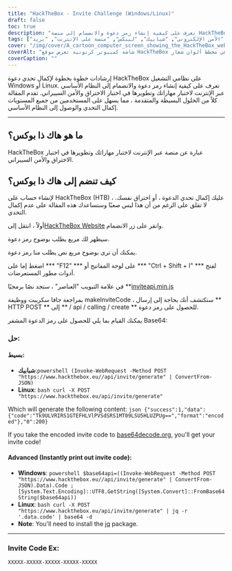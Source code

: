 ```yaml
---
title: "HackTheBox - Invite Challenge (Windows/Linux)"
draft: false
toc: true
description: "تعرف على كيفية إنشاء رمز دعوة والانضمام إلى منصة HackTheBox عبر الإنترنت لاختبار مهاراتك وتطويرها في اختبار الاختراق والأمن السيبراني على كل من Windows و Linux."
tags: ["هاكذا بوكس", "دعوة التحدي", "اختبار الاختراق", "الأمن الإلكتروني", "شبابيك", "لينكس", "منصة على الإنترنت", "بريد HTTP", "رقم الدعوة", "تشفير Base64", "بوويرشيل", "لينكس باش", "فك تشفير Base64", "قم بدعوة إنشاء رمز", "برمجة", "تطوير الشبكة", "تكنولوجيا", "أمن تكنولوجيا المعلومات", "تدريب تكنولوجيا المعلومات"]
cover: "/img/cover/A_cartoon_computer_screen_showing_the_HackTheBox_website.png"
coverAlt: "شاشة كمبيوتر كرتونية تعرض موقع HackTheBox الإلكتروني مع فتح باب قبو بمفتاح ، وكشف عن كأس أو ميدالية ، مع خلفية منظر المدينة في مخطط ألوان شعار HackTheBox (باللونين الأزرق والأبيض)."
coverCaption: ""
---
```

 إرشادات خطوة بخطوة لإكمال تحدي دعوة HackTheBox على نظامي التشغيل Windows أو Linux. تعرف على كيفية إنشاء رمز دعوة والانضمام إلى النظام الأساسي عبر الإنترنت لاختبار مهاراتك وتطويرها في اختبار الاختراق والأمن السيبراني. تقدم المقالة كلاً من الحلول البسيطة والمتقدمة ، مما يسهل على المستخدمين من جميع المستويات إكمال التحدي والوصول إلى النظام الأساسي.

______

## ما هو هاك ذا بوكس؟

HackTheBox عبارة عن منصة عبر الإنترنت لاختبار مهاراتك وتطويرها في اختبار الاختراق والأمن السيبراني.

## كيف تنضم إلى هاك ذا بوكس؟

لإنشاء حساب على HackTheBox (HTB) ، عليك إكمال تحدي الدعوة ، أو اختراق نفسك. لا تقلق على الرغم من أن هذا ليس صعبًا وستساعدك هذه المقالة على عدم إكمال التحدي.

أولاً ، انتقل إلى[HackTheBox Website](https://hackthebox.eu) وانقر على زر الانضمام.

سيظهر لك مربع يطلب بوضوح رمز دعوة.

يمكنك أن ترى بوضوح مربع نص يطلب منا رمز دعوة.

اضغط إما على *** "F12" *** على لوحة المفاتيح أو *** "Ctrl + Shift + I" *** لفتح أدوات مطور المستعرضات.

في علامة التبويب "العناصر" ، ستجد نصًا برمجيًا **[inviteapi.min.js](https://www.hackthebox.eu/js/inviteapi.min.js)

بمراجعة جافا سكريبت ووظيفة makeInviteCode ، ستكتشف أنك بحاجة إلى إرسال ** HTTP POST ** إلى ** / api / calling / create ** للحصول على رمز دعوة.

يمكنك القيام بما يلي للحصول على رمز الدعوة المشفر Base64:

### حل:

#### بسيط:
- **شبابيك**:```powershell (Invoke-WebRequest -Method POST "https://www.hackthebox.eu//api/invite/generate" | ConvertFrom-JSON) ```
- **Linux**: ```bash curl -X POST "https://www.hackthebox.eu/api/invite/generate" ```

Which will generate the following content: ```json {"success":1,"data":{"code":"Tk9ULVRIRS1GTEFHLVlPVSdSRS1MT09LSU5HLUZPUg==","format":"encoded"},"0":200} ```

If you take the encoded invite code to [base64decode.org](https://www.base64decode.org/), you'll get your invite code!

#### Advanced (Instantly print out invite code):
 - **Windows**: ```powershell $base64api=((Invoke-WebRequest -Method POST "https://www.hackthebox.eu//api/invite/generate" | ConvertFrom-JSON).Data).Code ; [System.Text.Encoding]::UTF8.GetString([System.Convert]::FromBase64String($base64api)) ```
- **Linux**: ```bash curl -X POST "https://www.hackthebox.eu/api/invite/generate" | jq -r '.data.code' | base64 -d ```
 - **Note**: You'll need to install the [jq](https://stedolan.github.io/jq/download/) package.

______

### Invite Code Ex:
```XXXXX-XXXXX-XXXXX-XXXXX-XXXXX```


